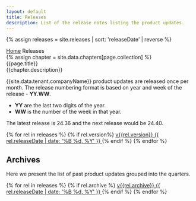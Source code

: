 ```yaml
---
layout: default
title: Releases
description: List of the release notes listing the product updates.
---
```


{% assign releases = site.releases | sort: 'releaseDate' | reverse %}

<div class="wrap">
    <div class="breadcrumbs">
        <a href="/" class="breadcrumbs__item">Home</a>
        <span class="breadcrumbs__item">Releases</span>
    </div>
</div>
{% assign chapter = site.data.chapters[page.collection] %}
<div class="welcomer welcomer_icon">
    <div class="wrap">
        <div class="welcomer__icon {{chapter.welcommer-class}}"><i class="fa {{chapter.fa-icon}}"></i></div>
        <div class="welcomer__tit">{{page.title}}</div>
        <div class="welcomer__text">{{chapter.description}}</div>
    </div>
</div>

<div class="wrap">
    <div class="description">
      <p>
      {{site.data.tenant.companyName}} product updates are released once per month.
      The release numbering format is based on year and week of the release - <strong>YY.WW</strong>.
      <ul>
        <li><strong>YY</strong> are the last two digits of the year.</li>
        <li><strong>WW</strong> is the number of the week in that year.</li>
        </ul>
        <p>
            The latest release is 24.36 and the next release would be 24.40.
        </p>
    </p>
    <!-- {% assign week = releases[0].version | split: "." %}
      <p>
        The latest release is <strong>v{{releases[0].version}}</strong> and the
        next release would be <strong>v{{week[0]}}.{{week[1] | plus: 2}}</strong>.
      </p> -->
    </div>
</div>

<div class="file-box file-box_release_notes">
    <div class="wrap">
        <div class="file-box__list">
            {% for rel in releases %}
                {% if rel.version%}
                <a class="file-box__item" href="{{rel.url}}">
                        <span class="file-box__inner">
                            <i class="fa fa-newspaper-o"></i>
                            <span class="file-box__tit">v{{rel.version}}</span>
                            <time>{{ rel.releaseDate | date: '%B %d, %Y' }}</time>
                        </span>
                </a>
                {% endif %}
            {% endfor %}
        </div>
    </div>
    <div class="wrap">
    <div class="description">
    <h2>Archives</h2>
      <p>
      Here we present the list of past product updates grouped into the quarters.
      </p>
    </div>
    </div>
    <div class="wrap">
        <div class="file-box__list">
            {% for rel in releases %}
                {% if rel.archive %}
                <a class="file-box__item" href="{{rel.url}}">
                        <span class="file-box__inner">
                            <i class="fa fa-archive"></i>
                            <span class="file-box__tit">v{{rel.archive}}</span>
                            <time>{{ rel.releaseDate | date: '%B %d, %Y' }}</time>
                        </span>
                </a>
                {% endif %}
            {% endfor %}
        </div>
    </div>
</div>
